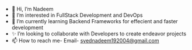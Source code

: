 - 👋 Hi, I’m Nadeem
- 👀 I’m interested in FullStack Development and DevOps
- 🌱 I’m currently learning Backend Frameworks for effecient and faster development
- ✨ I’m looking to collaborate with Developers to create endeavor projects
- 📫 How to reach me- Email- syednadeem192004@gmail.com

<!---
Nadeemsyed2004/Nadeemsyed2004 is a ✨ special ✨ repository because its `README.md` (this file) appears on your GitHub profile.
You can click the Preview link to take a look at your changes.
--->
